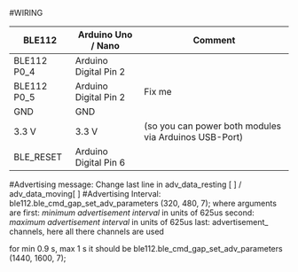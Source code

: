 #WIRING

|BLE112        | Arduino Uno / Nano  | Comment |
|--------------|---------------------|---------|
|BLE112 P0_4   |Arduino Digital Pin 2|         |
|BLE112 P0_5   |Arduino Digital Pin 2|Fix me   |
|GND           |GND                  |         |
|3.3 V         |3.3 V                |(so you can power both modules via Arduinos USB-Port)|
|BLE_RESET     |Arduino Digital Pin 6|         |
#Advertising message:
Change last line in	adv_data_resting [ ]  / adv_data_moving[ ]
#Advertising Interval:
ble112.ble_cmd_gap_set_adv_parameters (320, 480, 7);
where arguments are
first: 	*minimum* *advertisement* *interval* in units of 625us
second: *maximum* *advertisement* *interval* in units of 625us
last: advertisement_ channels, here all there channels are used

for min 0.9 s, max 1 s it should be ble112.ble_cmd_gap_set_adv_parameters (1440, 1600, 7);

